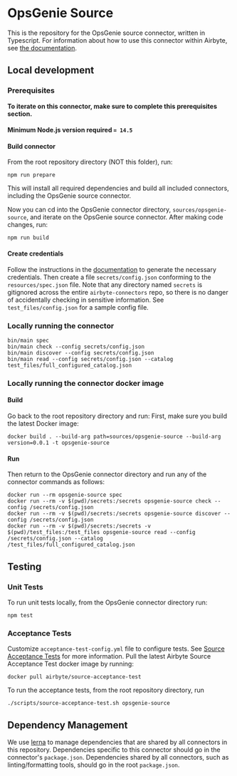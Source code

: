 # OpsGenie Source

This is the repository for the OpsGenie source connector, written in Typescript.
For information about how to use this connector within Airbyte, see [the
documentation](https://docs.airbyte.io/integrations/sources/opsgenie).

## Local development

### Prerequisites

**To iterate on this connector, make sure to complete this prerequisites
section.**

#### Minimum Node.js version required `= 14.5`

#### Build connector

From the root repository directory (NOT this folder), run:

```
npm run prepare
```

This will install all required dependencies and build all included connectors,
including the OpsGenie source connector.

Now you can cd into the OpsGenie connector directory, `sources/opsgenie-source`,
and iterate on the OpsGenie source connector. After making code changes, run:

```
npm run build
```

#### Create credentials

Follow the instructions in the
[documentation](https://docs.airbyte.io/integrations/sources/opsgenie) to
generate the necessary credentials. Then create a file `secrets/config.json`
conforming to the `resources/spec.json` file. Note that any directory named
`secrets` is gitignored across the entire `airbyte-connectors` repo, so there is
no danger of accidentally checking in sensitive information. See
`test_files/config.json` for a sample config file.

### Locally running the connector

```
bin/main spec
bin/main check --config secrets/config.json
bin/main discover --config secrets/config.json
bin/main read --config secrets/config.json --catalog test_files/full_configured_catalog.json
```

### Locally running the connector docker image

#### Build

Go back to the root repository directory and run:
First, make sure you build the latest Docker image:

```
docker build . --build-arg path=sources/opsgenie-source --build-arg version=0.0.1 -t opsgenie-source
```

#### Run

Then return to the OpsGenie connector directory and run any of the connector
commands as follows:

```
docker run --rm opsgenie-source spec
docker run --rm -v $(pwd)/secrets:/secrets opsgenie-source check --config /secrets/config.json
docker run --rm -v $(pwd)/secrets:/secrets opsgenie-source discover --config /secrets/config.json
docker run --rm -v $(pwd)/secrets:/secrets -v $(pwd)/test_files:/test_files opsgenie-source read --config /secrets/config.json --catalog /test_files/full_configured_catalog.json
```

## Testing

### Unit Tests

To run unit tests locally, from the OpsGenie connector directory run:

```
npm test
```

### Acceptance Tests

Customize `acceptance-test-config.yml` file to configure tests. See [Source
Acceptance
Tests](https://docs.airbyte.io/connector-development/testing-connectors/source-acceptance-tests-reference)
for more information.
Pull the latest Airbyte Source Acceptance Test docker image by running:

```
docker pull airbyte/source-acceptance-test
```

To run the acceptance tests, from the root repository directory, run

```
./scripts/source-acceptance-test.sh opsgenie-source
```

## Dependency Management

We use [lerna](https://lerna.js.org/) to manage dependencies that are shared by
all connectors in this repository. Dependencies specific to this connector
should go in the connector's `package.json`. Dependencies shared by all
connectors, such as linting/formatting tools, should go in the root
`package.json`.
